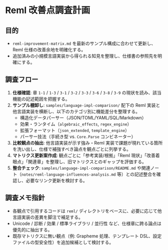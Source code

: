 # Reml 改善点調査計画

## 目的
- `reml-improvement-matrix.md` を最新のサンプル構成に合わせて更新し、Reml 仕様の改善余地を明確化する。
- 追加済みの小規模言語実装から得られる知見を整理し、仕様書の参照先を明確にする。

## 調査フロー
1. **仕様確認**: 章 `1-1` / `1-3` / `3-1` / `3-2` / `3-3` / `3-6` / `3-8` / `3-9` の現状を読み、該当機能の記述範囲を把握する。
2. **サンプル棚卸し**: `samples/language-impl-comparison/` 配下の Reml 実装と他言語実装を横断し、以下のカテゴリ別に機能差分を整理する。
   - 構造化データパーサー（JSON/TOML/YAML/SQL/Markdown）
   - 効果・ランタイム（`algebraic_effects`, `regex_engine`）
   - 拡張フォーマット（`json_extended`, `template_engine`）
   - パーサー技法（手続き型 vs. `Core.Parse` コンビネーター）
3. **比較観点の抽出**: 他言語実装が示す強み・Reml 実装で課題が現れている箇所を洗い出し、仕様で補強すべき論点を観点ごとに列挙する。
4. **マトリクス更新案作成**: 観点ごとに「参考実装/根拠」「Reml 現状」「改善着眼点」「関連章」を整理し、旧マトリクスとのギャップを評価する。
5. **整合チェック**: `samples/language-impl-comparison/README.md` や関連ノート（`notes/reml-language-influences-analysis.md` 等）との記述整合を確認し、必要なリンク更新を検討する。

## 調査メモ指針
- 各観点で引用するコードは `reml/` ディレクトリをベースに、必要に応じて他言語実装の差異を脚注で補足する。
- Unicode / 診断 / 効果 / 標準ライブラリ / 並行性 など、仕様章に跨る論点は優先的に抽出する。
- 既存マトリクスに無い観点（例: Grapheme 処理、テンプレート DSL、設定ファイルの型安全性）を追加候補として検討する。
